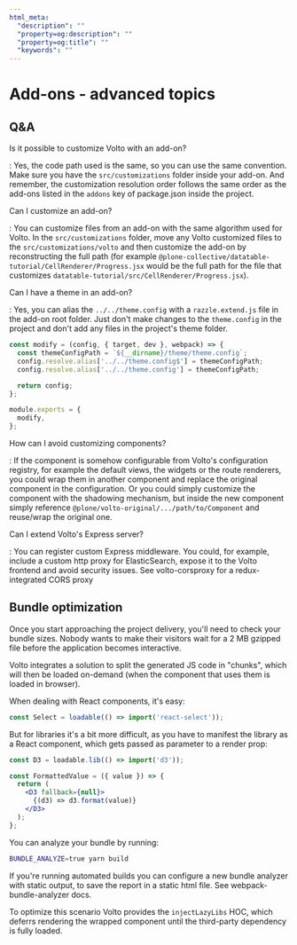```yaml
---
html_meta:
  "description": ""
  "property=og:description": ""
  "property=og:title": ""
  "keywords": ""
---
```


# Add-ons - advanced topics

## Q&A

Is it possible to customize Volto with an add-on?

: Yes, the code path used is the same, so you can use the same convention.
  Make sure you have the `src/customizations` folder inside your add-on. And
  remember, the customization resolution order follows the same order as the
  add-ons listed in the `addons` key of package.json inside the project.

Can I customize an add-on?

: You can customize files from an add-on with the same algorithm used for
  Volto.  In the `src/customizations` folder, move any Volto customized
  files to the `src/customizations/volto` and then customize the add-on by
  reconstructing the full path (for example
  `@plone-collective/datatable-tutorial/CellRenderer/Progress.jsx` would be the
  full path for the file that customizes
  `datatable-tutorial/src/CellRenderer/Progress.jsx`).

Can I have a theme in an add-on?

: Yes, you can alias the `../../theme.config` with a `razzle.extend.js`
  file in the add-on root folder. Just don't make changes to the
  `theme.config` in the project and don't add any files in the project's
  theme folder.

```jsx
const modify = (config, { target, dev }, webpack) => {
  const themeConfigPath = `${__dirname}/theme/theme.config`;
  config.resolve.alias['../../theme.config$'] = themeConfigPath;
  config.resolve.alias['../../theme.config'] = themeConfigPath;

  return config;
};

module.exports = {
  modify,
};
```

How can I avoid customizing components?

: If the component is somehow configurable from Volto's configuration
  registry, for example the default views, the widgets or the route
  renderers, you could wrap them in another component and replace the
  original component in the configuration. Or you could simply customize the
  component with the shadowing mechanism, but inside the new component simply
  reference `@plone/volto-original/.../path/to/Component` and reuse/wrap
  the original one.

Can I extend Volto's Express server?

: You can register custom Express middleware. You could, for example, include
  a custom http proxy for ElasticSearch, expose it to the Volto frontend and
  avoid security issues. See volto-corsproxy for a redux-integrated CORS
  proxy

## Bundle optimization

Once you start approaching the project delivery, you'll need to check your
bundle sizes. Nobody wants to make their visitors wait for a 2 MB gzipped file
before the application becomes interactive.

Volto integrates a solution to split the generated JS code in "chunks", which
will then be loaded on-demand (when the component that uses them is loaded in
browser).

When dealing with React components, it's easy:

```jsx
const Select = loadable(() => import('react-select'));
```

But for libraries it's a bit more difficult, as you have to manifest the
library as a React component, which gets passed as parameter to a render prop:

```jsx
const D3 = loadable.lib(() => import('d3'));

const FormattedValue = ({ value }) => {
  return (
    <D3 fallback={null}>
      {(d3) => d3.format(value)}
    </D3>
  );
};
```

You can analyze your bundle by running:

```sh
BUNDLE_ANALYZE=true yarn build
```

If you're running automated builds you can configure a new bundle analyzer with
static output, to save the report in a static html file. See
webpack-bundle-analyzer docs.

To optimize this scenario Volto provides the `injectLazyLibs` HOC, which
deferrs rendering the wrapped component until the third-party dependency is
fully loaded.
